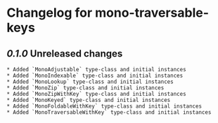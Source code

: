 # Changelog for mono-traversable-keys

## _0.1.0_ Unreleased changes

	* Added `MonoAdjustable` type-class and initial instances
	* Added `MonoIndexable` type-class and initial instances
	* Added `MonoLookup` type-class and initial instances
	* Added `MonoZip` type-class and initial instances
	* Added `MonoZipWithKey` type-class and initial instances
	* Added `MonoKeyed` type-class and initial instances
	* Added `MonoFoldableWithKey` type-class and initial instances
	* Added `MonoTraversableWithKey` type-class and initial instances
